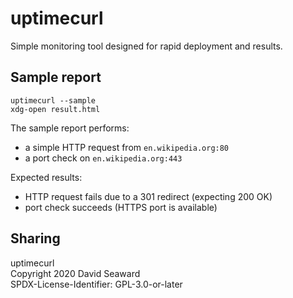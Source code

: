# uptimecurl

Simple monitoring tool designed for rapid deployment and results.

## Sample report

```
uptimecurl --sample
xdg-open result.html
```

The sample report performs:

* a simple HTTP request from `en.wikipedia.org:80`
* a port check on `en.wikipedia.org:443`

Expected results:

* HTTP request fails due to a 301 redirect (expecting 200 OK)
* port check succeeds (HTTPS port is available)

## Sharing

uptimecurl  
Copyright 2020 David Seaward  
SPDX-License-Identifier: GPL-3.0-or-later  
